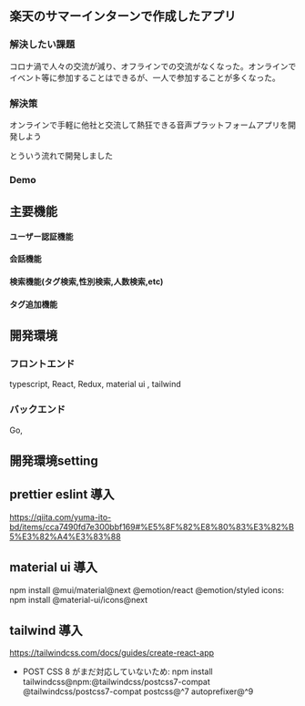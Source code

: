 ## 楽天のサマーインターンで作成したアプリ

### 解決したい課題
コロナ渦で人々の交流が減り、オフラインでの交流がなくなった。オンラインでイベント等に参加することはできるが、一人で参加することが多くなった。
### 解決策
オンラインで手軽に他社と交流して熱狂できる音声プラットフォームアプリを開発しよう

とういう流れで開発しました

### Demo




## 主要機能
#### ユーザー認証機能
#### 会話機能
#### 検索機能(タグ検索,性別検索,人数検索,etc)
#### タグ追加機能

## 開発環境

### フロントエンド
typescript, React, Redux, material ui , tailwind

### バックエンド
Go, 


## 開発環境setting

## prettier eslint 導入

https://qiita.com/yuma-ito-bd/items/cca7490fd7e300bbf169#%E5%8F%82%E8%80%83%E3%82%B5%E3%82%A4%E3%83%88

## material ui 導入

npm install @mui/material@next @emotion/react @emotion/styled
icons: npm install @material-ui/icons@next

## tailwind 導入

https://tailwindcss.com/docs/guides/create-react-app

-   POST CSS 8 がまだ対応していないため: npm install tailwindcss@npm:@tailwindcss/postcss7-compat @tailwindcss/postcss7-compat postcss@^7 autoprefixer@^9
